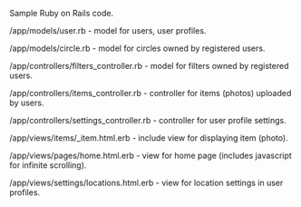 Sample Ruby on Rails code.

/app/models/user.rb  - model for users, user profiles.

/app/models/circle.rb - model for circles owned by registered users.

/app/controllers/filters_controller.rb - model for filters owned by registered users.

/app/controllers/items_controller.rb - controller for items (photos) uploaded by users.

/app/controllers/settings_controller.rb - controller for user profile settings.

/app/views/items/_item.html.erb - include view for displaying item (photo).

/app/views/pages/home.html.erb - view for home page (includes javascript for infinite scrolling).

/app/views/settings/locations.html.erb - view for location settings in user profiles.

